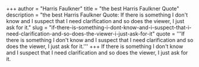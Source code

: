+++
author = "Harris Faulkner"
title = "the best Harris Faulkner Quote"
description = "the best Harris Faulkner Quote: If there is something I don't know and I suspect that I need clarification and so does the viewer, I just ask for it."
slug = "if-there-is-something-i-dont-know-and-i-suspect-that-i-need-clarification-and-so-does-the-viewer-i-just-ask-for-it"
quote = '''If there is something I don't know and I suspect that I need clarification and so does the viewer, I just ask for it.'''
+++
If there is something I don't know and I suspect that I need clarification and so does the viewer, I just ask for it.
